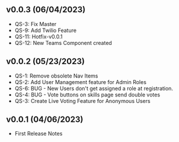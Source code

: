 ## v0.0.3 (06/04/2023)
* QS-3: Fix Master
* QS-9: Add Twilio Feature
* QS-11: Hotfix-v0.0.1
* QS-12: New Teams Component created

## v0.0.2 (05/23/2023)
* QS-1: Remove obsolete Nav Items
* QS-2: Add User Management feature for Admin Roles
* QS-6: BUG - New Users don't get assigned a role at registration.
* QS-4: BUG - Vote buttons on skills page send double votes
* QS-3: Create Live Voting Feature for Anonymous Users

## v0.0.1 (04/06/2023)
* First Release Notes